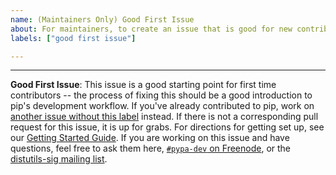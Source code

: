 ```yaml
---
name: (Maintainers Only) Good First Issue
about: For maintainers, to create an issue that is good for new contributors
labels: ["good first issue"]

---
```


<!-- Write the issue below, provide clear instructions for resolution -->

<!-- End of issue content. -->
<!-- Leave the following intact -->

---

**Good First Issue**: This issue is a good starting point for first time contributors -- the process of fixing this should be a good introduction to pip's development workflow. If you've already contributed to pip, work on [another issue without this label](https://github.com/pypa/pip/issues?utf8=%E2%9C%93&q=is%3Aissue+is%3Aopen+-label%3A%22good+first+issue%22) instead. If there is not a corresponding pull request for this issue, it is up for grabs. For directions for getting set up, see our [Getting Started Guide](https://pip.pypa.io/en/latest/development/getting-started/). If you are working on this issue and have questions, feel free to ask them here, [`#pypa-dev` on Freenode](https://webchat.freenode.net/?channels=%23pypa-dev), or the [distutils-sig mailing list](https://mail.python.org/mailman3/lists/distutils-sig.python.org/).
